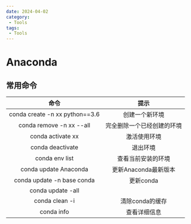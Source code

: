 ```yaml
---
date: 2024-04-02
category: 
 - Tools
tags: 
 - Tools
---
```

# Anaconda

## 常用命令

|                命令                |       提示       |
| :------------------------------: | :------------: |
| conda create -n xx python\=\=3.6 |    创建一个新环境     |
|     conda remove -n xx --all     | 完全删除一个已经创建的环境  |
|        conda activate xx         |     激活使用环境     |
|         conda deactivate         |      退出环境      |
|          conda env list          |   查看当前安装的环境    |
|      conda update Anaconda       | 更新Anaconda最新版本 |
|    conda update -n base conda    |    更新conda     |
|        conda update -all         |                |
|          conda clean -i          |   清除conda的缓存   |
|            conda info            |     查看详细信息     |